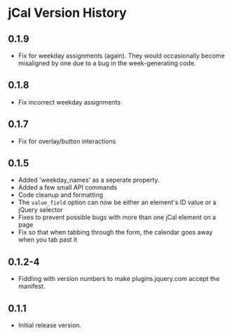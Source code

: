 
# jCal Version History

## 0.1.9

* Fix for weekday assignments (again). They would occasionally become misaligned
  by one due to a bug in the week-generating code.

## 0.1.8

* Fix incorrect weekday assignments

## 0.1.7

* Fix for overlay/button interactions

## 0.1.5

* Added 'weekday_names' as a seperate property.
* Added a few small API commands
* Code cleanup and formatting
* The `value_field` option can now be either an element's ID value or a jQuery
  selector
* Fixes to prevent possible bugs with more than one jCal element on a page
* Fix so that when tabbing through the form, the calendar goes away when you tab
  past it

## 0.1.2-4

* Fiddling with version numbers to make plugins.jquery.com accept the manifest.

## 0.1.1

* Initial release version.
